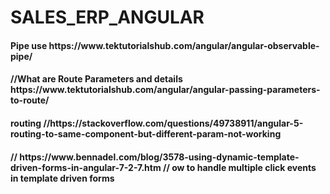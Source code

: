 # SALES_ERP_ANGULAR
<h4>Pipe use https://www.tektutorialshub.com/angular/angular-observable-pipe/</h4>

<h4>//What are Route Parameters and details https://www.tektutorialshub.com/angular/angular-passing-parameters-to-route/</h4>
<h4> routing //https://stackoverflow.com/questions/49738911/angular-5-routing-to-same-component-but-different-param-not-working</h4>
<h4>
  // https://www.bennadel.com/blog/3578-using-dynamic-template-driven-forms-in-angular-7-2-7.htm
  // ow to handle multiple click events in template driven forms
  </h4>
